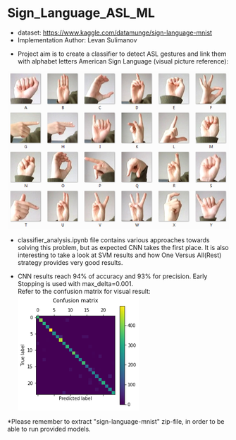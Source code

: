 # Sign_Language_ASL_ML
- dataset: https://www.kaggle.com/datamunge/sign-language-mnist
- Implementation Author: Levan Sulimanov
* Project aim is to create a classifier to detect ASL gestures and link them with alphabet letters
American Sign Language (visual picture reference):

<img src="/images/amer_sign2.png"/>

* classifier_analysis.ipynb file contains various approaches towards solving this problem, but as expected CNN takes the first place. It is also interesting to take a look at SVM results and how One Versus All(Rest) strategy provides very good results.

* CNN results reach 94% of accuracy and 93% for precision. Early Stopping is used with max_delta=0.001.</br>
Refer to the confusion matrix for visual result: </br>
![CNN Confusion Matrix](/images/CNN_result.png)

*Please remember to extract "sign-language-mnist" zip-file, in order to be able to run provided models.
